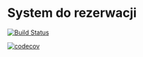 # System do rezerwacji

[![Build Status](https://travis-ci.org/jalowiec/kata-booking-pietruszka-jalowiecki.svg?branch=master)](https://travis-ci.org/jalowiec/kata-booking-pietruszka-jalowiecki)



[![codecov](https://codecov.io/gh/jalowiec/kata-booking-pietruszka-jalowiecki/branch/master/graph/badge.svg)](https://codecov.io/gh/jalowiec/kata-booking-pietruszka-jalowiecki)

